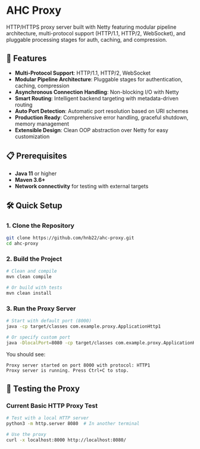 # AHC Proxy

HTTP/HTTPS proxy server built with Netty featuring modular pipeline architecture, multi-protocol support (HTTP/1.1, HTTP/2, WebSocket), and pluggable processing stages for auth, caching, and compression.

## 🚀 Features

- **Multi-Protocol Support**: HTTP/1.1, HTTP/2, WebSocket
- **Modular Pipeline Architecture**: Pluggable stages for authentication, caching, compression
- **Asynchronous Connection Handling**: Non-blocking I/O with Netty
- **Smart Routing**: Intelligent backend targeting with metadata-driven routing
- **Auto Port Detection**: Automatic port resolution based on URI schemes
- **Production Ready**: Comprehensive error handling, graceful shutdown, memory management
- **Extensible Design**: Clean OOP abstraction over Netty for easy customization

## 📋 Prerequisites

- **Java 11** or higher
- **Maven 3.6+**
- **Network connectivity** for testing with external targets

## 🛠️ Quick Setup

### 1. Clone the Repository
```bash
git clone https://github.com/hnb22/ahc-proxy.git
cd ahc-proxy
```

### 2. Build the Project
```bash
# Clean and compile
mvn clean compile

# Or build with tests
mvn clean install
```

### 3. Run the Proxy Server
```bash
# Start with default port (8000)
java -cp target/classes com.example.proxy.ApplicationHttp1

# Or specify custom port
java -DlocalPort=8080 -cp target/classes com.example.proxy.ApplicationHttp1
```

You should see:
```
Proxy server started on port 8000 with protocol: HTTP1
Proxy server is running. Press Ctrl+C to stop.
```

## 🧪 Testing the Proxy

### Current Basic HTTP Proxy Test
```bash
# Test with a local HTTP server
python3 -m http.server 8080  # In another terminal

# Use the proxy
curl -x localhost:8000 http://localhost:8080/
```